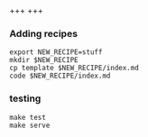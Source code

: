 +++
+++

### Adding recipes

```
export NEW_RECIPE=stuff
mkdir $NEW_RECIPE
cp template $NEW_RECIPE/index.md
code $NEW_RECIPE/index.md
```

### testing

```
make test
make serve
```